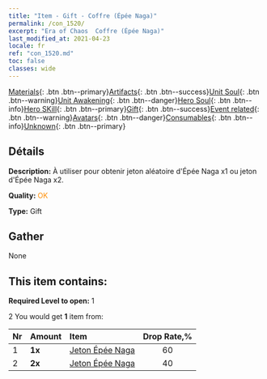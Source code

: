 ```yaml
---
title: "Item - Gift - Coffre (Épée Naga)"
permalink: /con_1520/
excerpt: "Era of Chaos  Coffre (Épée Naga)"
last_modified_at: 2021-04-23
locale: fr
ref: "con_1520.md"
toc: false
classes: wide
---
```

 [Materials](/ItemsFR/){: .btn .btn--primary}[Artifacts](/ItemsFR/Artifacts/){: .btn .btn--success}[Unit Soul](/ItemsFR/UnitSoul/){: .btn .btn--warning}[Unit Awakening](/ItemsFR/UnitAwakening/){: .btn .btn--danger}[Hero Soul](/ItemsFR/HeroSoul/){: .btn .btn--info}[Hero SKill](/ItemsFR/HeroSkill/){: .btn .btn--primary}[Gift](/ItemsFR/Gift/){: .btn .btn--success}[Event related](/ItemsFR/Events/){: .btn .btn--warning}[Avatars](/ItemsFR/Avatars/){: .btn .btn--danger}[Consumables](/ItemsFR/Consumables/){: .btn .btn--info}[Unknown](/ItemsFR/Unknown/){: .btn .btn--primary}

## Détails
 **Description:** À utiliser pour obtenir jeton aléatoire d'Épée Naga x1 ou jeton d'Épée Naga x2.

 **Quality:** <span style="color: #FF8C00">OK</span>

 **Type:** Gift

## Gather

  None

## This item contains:

 **Required Level to open:** 1

 2 You would get **1** item  from:

  | Nr | Amount |     Item    | Drop Rate,% |
  |:---|:-------|:------------|:---------:|
  | 1 |  **1x** | [Jeton Épée Naga](/ItemsFR/con_987/) | 60 | 
  | 2 |  **2x** | [Jeton Épée Naga](/ItemsFR/con_987/) | 40 | 
